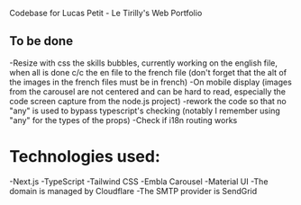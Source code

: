 Codebase for Lucas Petit - Le Tirilly's Web Portfolio

## To be done

-Resize with css the skills bubbles, currently working on the english file, when all is done c/c the en file to the french file (don't forget that the alt of the images in the french files must be in french)
-On mobile display (images from the carousel are not centered and can be hard to read, especially the code screen capture from the node.js project)
-rework the code so that no "any" is used to bypass typescript's checking (notably I remember using "any" for the types of the props)
-Check if i18n routing works

# Technologies used:

-Next.js
-TypeScript
-Tailwind CSS
-Embla Carousel
-Material UI
-The domain is managed by Cloudflare
-The SMTP provider is SendGrid
